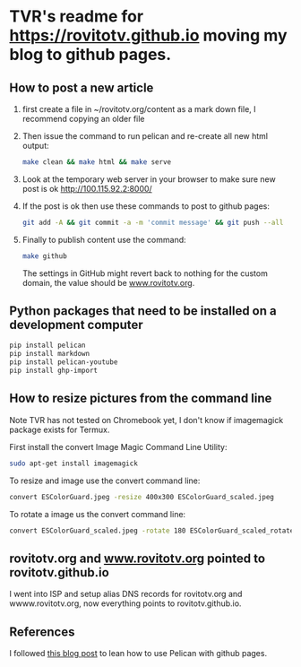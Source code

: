 # TVR's readme for https://rovitotv.github.io moving my blog to github pages.

## How to post a new article

1.  first create a file in ~/rovitotv.org/content as a mark down file, I recommend
    copying an older file

2.  Then issue the command to run pelican and re-create all new html output:
    ```bash
    make clean && make html && make serve
    ```
3.  Look at the temporary web server in your browser to make sure new post is ok
    http://100.115.92.2:8000/

4.  If the post is ok then use these commands to post to github pages:
    ```bash
    git add -A && git commit -a -m 'commit message' && git push --all
    ```

5.  Finally to publish content use the command:
    ```bash
    make github
    ```

    The settings in GitHub might revert back to nothing for the custom
    domain, the value should be www.rovitotv.org.

## Python packages that need to be installed on a development computer

```bash
pip install pelican
pip install markdown
pip install pelican-youtube
pip install ghp-import
```


## How to resize pictures from the command line

Note TVR has not tested on Chromebook yet, I don't know if imagemagick package
exists for Termux.

First install the convert Image Magic Command Line Utility:
```bash
sudo apt-get install imagemagick
```

To resize and image use the convert command line:
```bash
convert ESColorGuard.jpeg -resize 400x300 ESColorGuard_scaled.jpeg
```

To rotate a image us the convert command line:
```bash
convert ESColorGuard_scaled.jpeg -rotate 180 ESColorGuard_scaled_rotated.jpeg
```

## rovitotv.org and www.rovitotv.org pointed to rovitotv.github.io

I went into ISP and setup alias DNS records for rovitotv.org and wwww.rovitotv.org,
now everything points to rovitotv.github.io.

## References

I followed [this blog post](https://rsip22.github.io/blog/create-a-blog-with-pelican-and-github-pages.html)
to lean how to use Pelican with github pages.
